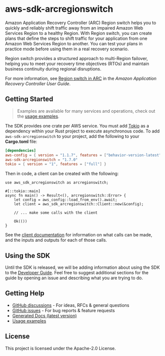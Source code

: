# aws-sdk-arcregionswitch

Amazon Application Recovery Controller (ARC) Region switch helps you to quickly and reliably shift traffic away from an impaired Amazon Web Services Region to a healthy Region. With Region switch, you can create plans that define the steps to shift traffic for your application from one Amazon Web Services Region to another. You can test your plans in practice mode before using them in a real recovery scenario.

Region switch provides a structured approach to multi-Region failover, helping you to meet your recovery time objectives (RTOs) and maintain business continuity during regional disruptions.

For more information, see [Region switch in ARC](https://docs.aws.amazon.com/r53recovery/latest/dg/region-switch.html) in the _Amazon Application Recovery Controller User Guide_.

## Getting Started

> Examples are available for many services and operations, check out the
> [usage examples](https://github.com/awsdocs/aws-doc-sdk-examples/tree/main/rustv1).

The SDK provides one crate per AWS service. You must add [Tokio](https://crates.io/crates/tokio)
as a dependency within your Rust project to execute asynchronous code. To add `aws-sdk-arcregionswitch` to
your project, add the following to your **Cargo.toml** file:

```toml
[dependencies]
aws-config = { version = "1.1.7", features = ["behavior-version-latest"] }
aws-sdk-arcregionswitch = "1.7.0"
tokio = { version = "1", features = ["full"] }
```

Then in code, a client can be created with the following:

```rust,no_run
use aws_sdk_arcregionswitch as arcregionswitch;

#[::tokio::main]
async fn main() -> Result<(), arcregionswitch::Error> {
    let config = aws_config::load_from_env().await;
    let client = aws_sdk_arcregionswitch::Client::new(&config);

    // ... make some calls with the client

    Ok(())
}
```

See the [client documentation](https://docs.rs/aws-sdk-arcregionswitch/latest/aws_sdk_arcregionswitch/client/struct.Client.html)
for information on what calls can be made, and the inputs and outputs for each of those calls.

## Using the SDK

Until the SDK is released, we will be adding information about using the SDK to the
[Developer Guide](https://docs.aws.amazon.com/sdk-for-rust/latest/dg/welcome.html). Feel free to suggest
additional sections for the guide by opening an issue and describing what you are trying to do.

## Getting Help

* [GitHub discussions](https://github.com/awslabs/aws-sdk-rust/discussions) - For ideas, RFCs & general questions
* [GitHub issues](https://github.com/awslabs/aws-sdk-rust/issues/new/choose) - For bug reports & feature requests
* [Generated Docs (latest version)](https://awslabs.github.io/aws-sdk-rust/)
* [Usage examples](https://github.com/awsdocs/aws-doc-sdk-examples/tree/main/rustv1)

## License

This project is licensed under the Apache-2.0 License.


